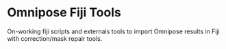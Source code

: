 # Omnipose Fiji Tools

On-working fiji scripts and externals tools to import Omnipose results in Fiji with correction/mask repair tools. 
